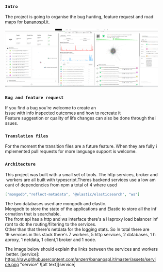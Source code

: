 
### `Intro`
The project is going to organise the bug hunting, feature request and road maps for [bananospl.it](http://bananospl.it/).

[interface]: https://raw.githubusercontent.com/anzerr/bananospl.it/master/assets/interface.png "interface"
![alt text][interface]

### `Bug and feature request`
If you find a bug you're welcome to create an issue with info inspected outcomes and how to recreate it Feature suggestion or quality of life changes can also be done through the issues.

### `Translation files`
For the moment the transition files are a future feature. When they are fully implemented pull requests for more language support is welcome.

### `Architecture`
This project was built with a small set of tools. The http services, broker and workers are all built with typescript.Theres backend services use a low amount of dependencies from npm a total of 4 where used

``` json
["mongodb","reflect-metadata", "@elastic/elasticsearch", "ws"]
```

The two databases used are mongodb and elastic. 
Mongodb to store the state of the applications and Elastic to store all the information that is searchable. 
The front api has a http and ws interface there's a Haproxy load balancer infront to do the routing/filtering to the services.
Other than that there's netdata for the logging stats.
So In total there are 19 services in this stack there's 7 workers, 5 http services, 2 databases, 1 haproxy, 1 netdata, 1 client,1 broker and 1 node.

The image below should explain the links between the services and workers better.
[service]: https://raw.githubusercontent.com/anzerr/bananospl.it/master/assets/service.png "service"
![alt text][service]
